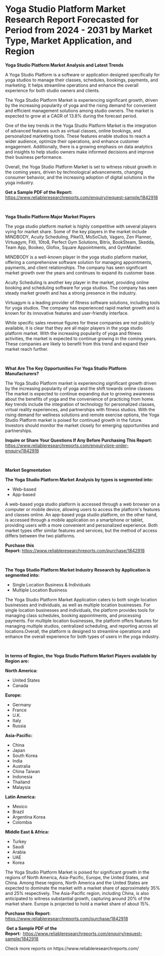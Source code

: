 <p><h1>Yoga Studio Platform Market Research Report Forecasted for Period from 2024 -  2031 by Market Type, Market Application, and Region</h1></p><p><strong>Yoga Studio Platform Market Analysis and Latest Trends</strong></p>
<p><p>A Yoga Studio Platform is a software or application designed specifically for yoga studios to manage their classes, schedules, bookings, payments, and marketing. It helps streamline operations and enhance the overall experience for both studio owners and clients.</p><p>The Yoga Studio Platform Market is experiencing significant growth, driven by the increasing popularity of yoga and the rising demand for convenient and efficient management solutions among studio owners. The market is expected to grow at a CAGR of 13.8% during the forecast period.</p><p>One of the key trends in the Yoga Studio Platform Market is the integration of advanced features such as virtual classes, online bookings, and personalized marketing tools. These features enable studios to reach a wider audience, optimize their operations, and enhance customer engagement. Additionally, there is a growing emphasis on data analytics and insights to help studio owners make informed decisions and improve their business performance.</p><p>Overall, the Yoga Studio Platform Market is set to witness robust growth in the coming years, driven by technological advancements, changing consumer behavior, and the increasing adoption of digital solutions in the yoga industry.</p></p>
<p><strong>Get a Sample PDF of the Report:&nbsp;</strong> <a href="https://www.reliableresearchreports.com/enquiry/request-sample/1842918">https://www.reliableresearchreports.com/enquiry/request-sample/1842918</a></p>
<p>&nbsp;</p>
<p><strong>Yoga Studio Platform Major Market Players</strong></p>
<p><p>The yoga studio platform market is highly competitive with several players vying for market share. Some of the key players in the market include MINDBODY, Acuity Scheduling, Pike13, MoSoClub, Vagaro, Zen Planner, Virtuagym, Fitli, 10to8, Perfect Gym Solutions, Bitrix, BookSteam, Skedda, Team App, Bookeo, Glofox, Square Appointments, and GymMaster.</p><p>MINDBODY is a well-known player in the yoga studio platform market, offering a comprehensive software solution for managing appointments, payments, and client relationships. The company has seen significant market growth over the years and continues to expand its customer base.</p><p>Acuity Scheduling is another key player in the market, providing online booking and scheduling software for yoga studios. The company has seen steady market growth and has a strong presence in the industry.</p><p>Virtuagym is a leading provider of fitness software solutions, including tools for yoga studios. The company has experienced rapid market growth and is known for its innovative features and user-friendly interface.</p><p>While specific sales revenue figures for these companies are not publicly available, it is clear that they are all major players in the yoga studio platform market. With the increasing popularity of yoga and fitness activities, the market is expected to continue growing in the coming years. These companies are likely to benefit from this trend and expand their market reach further.</p></p>
<p>&nbsp;</p>
<p><strong>What Are The Key Opportunities For Yoga Studio Platform Manufacturers?</strong></p>
<p><p>The Yoga Studio Platform market is experiencing significant growth driven by the increasing popularity of yoga and the shift towards online classes. The market is expected to continue expanding due to growing awareness about the benefits of yoga and the convenience of practicing from home. Key trends include the integration of technology for personalized classes, virtual reality experiences, and partnerships with fitness studios. With the rising demand for wellness solutions and remote exercise options, the Yoga Studio Platform market is poised for continued growth in the future. Investors should monitor the market closely for emerging opportunities and partnerships.</p></p>
<p><strong>Inquire or Share Your Questions If Any Before Purchasing This Report:</strong> <a href="https://www.reliableresearchreports.com/enquiry/pre-order-enquiry/1842918">https://www.reliableresearchreports.com/enquiry/pre-order-enquiry/1842918</a></p>
<p>&nbsp;</p>
<p><strong>Market Segmentation</strong></p>
<p><strong>The Yoga Studio Platform Market Analysis by types is segmented into:</strong></p>
<p><ul><li>Web-based</li><li>App-based</li></ul></p>
<p><p>A web-based yoga studio platform is accessed through a web browser on a computer or mobile device, allowing users to access the platform's features and classes online. An app-based yoga studio platform, on the other hand, is accessed through a mobile application on a smartphone or tablet, providing users with a more convenient and personalized experience. Both market types offer similar features and services, but the method of access differs between the two platforms.</p></p>
<p><strong>Purchase this Report:&nbsp;</strong><a href="https://www.reliableresearchreports.com/purchase/1842918">https://www.reliableresearchreports.com/purchase/1842918</a></p>
<p>&nbsp;</p>
<p><strong>The Yoga Studio Platform Market Industry Research by Application is segmented into:</strong></p>
<p><ul><li>Single Location Business & Individuals</li><li>Multiple Location Business</li></ul></p>
<p><p>The Yoga Studio Platform Market Application caters to both single location businesses and individuals, as well as multiple location businesses. For single location businesses and individuals, the platform provides tools for managing class schedules, booking appointments, and processing payments. For multiple location businesses, the platform offers features for managing multiple studios, centralized scheduling, and reporting across all locations.Overall, the platform is designed to streamline operations and enhance the overall experience for both types of users in the yoga industry.</p></p>
<p>&nbsp;</p>
<p><strong>In terms of Region, the Yoga Studio Platform Market Players available by Region are:</strong></p>
<p>
    <p> <strong> North America: </strong>
        <ul>
            <li>United States</li>
            <li>Canada</li>
        </ul>
        </p> 
    <p> <strong> Europe: </strong>
        <ul>
            <li>Germany</li>
            <li>France</li>
            <li>U.K.</li>
            <li>Italy</li>
            <li>Russia</li>
        </ul>
        </p> 
    <p> <strong> Asia-Pacific: </strong>
        <ul>
            <li>China</li>
            <li>Japan</li>
            <li>South Korea</li>
            <li>India</li>
            <li>Australia</li>
            <li>China Taiwan</li>
            <li>Indonesia</li>
            <li>Thailand</li>
            <li>Malaysia</li>
        </ul>
        </p> 
    <p> <strong> Latin America: </strong>
        <ul>
            <li>Mexico</li>
            <li>Brazil</li>
            <li>Argentina Korea</li>
            <li>Colombia</li>
        </ul>
        </p> 
    <p> <strong> Middle East & Africa: </strong>
        <ul>
            <li>Turkey</li>
            <li>Saudi</li>
            <li>Arabia</li>
            <li>UAE</li>
            <li>Korea</li>
        </ul>
    </p>
    </p>
<p><p>The Yoga Studio Platform Market is poised for significant growth in the regions of North America, Asia-Pacific, Europe, the United States, and China. Among these regions, North America and the United States are expected to dominate the market with a market share of approximately 35% and 25% respectively. The Asia-Pacific region, including China, is also anticipated to witness substantial growth, capturing around 20% of the market share. Europe is projected to hold a market share of about 15%.</p></p>
<p><strong>Purchase this Report: </strong><a href="https://www.reliableresearchreports.com/purchase/1842918">https://www.reliableresearchreports.com/purchase/1842918</a></p>
<p>&nbsp;<strong>Get a Sample PDF of the Report:&nbsp;&nbsp;</strong><a href="https://www.reliableresearchreports.com/enquiry/request-sample/1842918">https://www.reliableresearchreports.com/enquiry/request-sample/1842918</a></p>
<p><strong></strong></p>
<p>Check more reports on https://www.reliableresearchreports.com/</p>